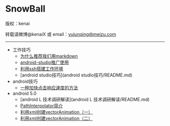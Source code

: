 
# SnowBall

版权：kenai

转载请微博@kenaiX 或 email：yujunqing@meizu.com

----


* 工作技巧
   * [为什么推荐我们用markdown](为什么推荐我们用markdown/README.md)
   * [android-studio推广使用](android-studio使用推广/README.md)
   * [利用ssh搭建工作环境](利用ssh搭建工作环境/README.md)
   * [android studio技巧](android studio技巧/README.md)
* android技巧
   * [一种加快点击响应速度的方法](一种加快点击响应速度的方法/README.md)
* android 5.0
   * [android L 技术调研解读](android L 技术调研解读/README.md)
   * [PathInterpolator简介](PathInterpolator简介/README.md)
   * [利用xml创建vectorAnimation（一）](利用xml创建vectorAnimation（一）/README.md)
   * [利用xml创建vectorAnimation（二）](利用xml创建vectorAnimation（二）/README.md)
